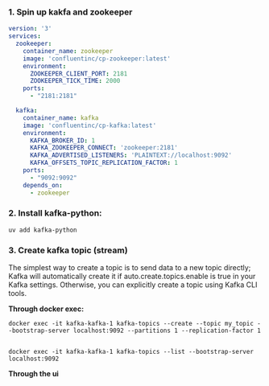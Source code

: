 
### 1. Spin up kakfa and zookeeper
```yaml
version: '3'
services:
  zookeeper:
    container_name: zookeeper
    image: 'confluentinc/cp-zookeeper:latest'
    environment:
      ZOOKEEPER_CLIENT_PORT: 2181
      ZOOKEEPER_TICK_TIME: 2000
    ports:
      - "2181:2181"

  kafka:
    container_name: kafka
    image: 'confluentinc/cp-kafka:latest'
    environment:
      KAFKA_BROKER_ID: 1
      KAFKA_ZOOKEEPER_CONNECT: 'zookeeper:2181'
      KAFKA_ADVERTISED_LISTENERS: 'PLAINTEXT://localhost:9092'
      KAFKA_OFFSETS_TOPIC_REPLICATION_FACTOR: 1
    ports:
      - "9092:9092"
    depends_on:
      - zookeeper
```

### 2. Install kafka-python:
`uv add kafka-python`

### 3. Create kafka topic (stream)
The simplest way to create a topic is to send data to a new topic directly; Kafka will automatically create it if auto.create.topics.enable is true in your Kafka settings. Otherwise, you can explicitly create a topic using Kafka CLI tools.

**Through docker exec:**
```shell
docker exec -it kafka-kafka-1 kafka-topics --create --topic my_topic --bootstrap-server localhost:9092 --partitions 1 --replication-factor 1


docker exec -it kafka-kafka-1 kafka-topics --list --bootstrap-server localhost:9092

```

**Through the ui**
```yaml

```